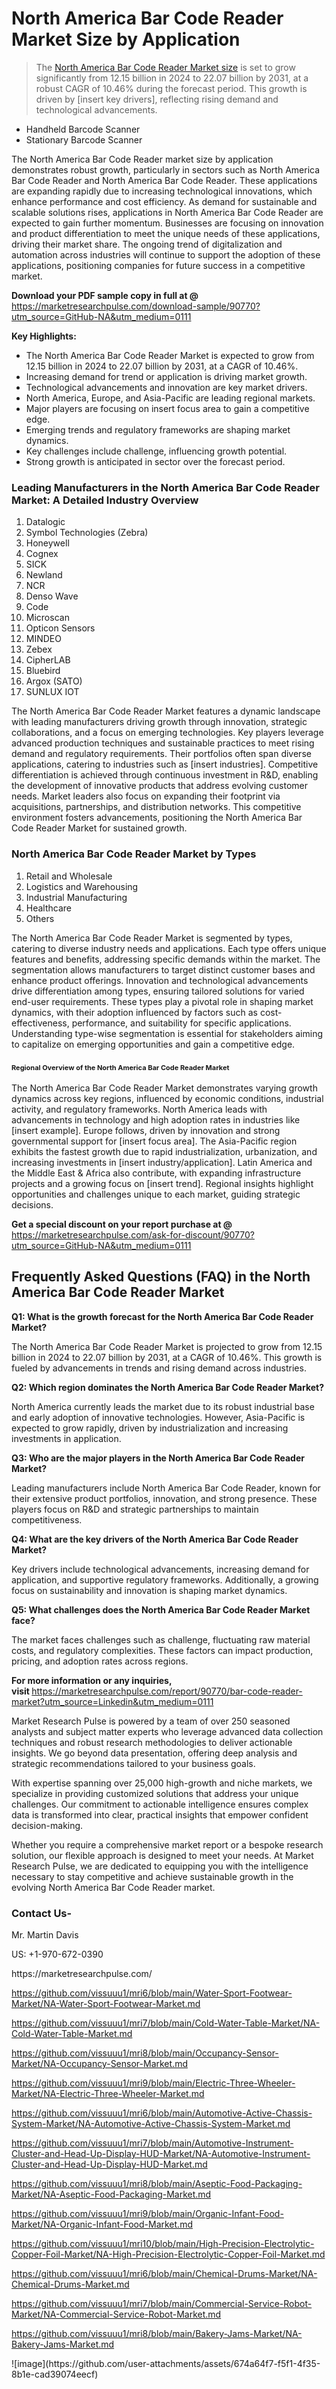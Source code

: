 <h1>North America Bar Code Reader Market&nbsp;Size by Application</h1><blockquote><p>The <a href="https://marketresearchpulse.com/download-sample/90770?utm_source=GitHub-NA&amp;utm_medium=0111">North America Bar Code Reader Market size</a> is set to grow significantly from 12.15 billion in 2024 to 22.07 billion by 2031, at a robust CAGR of 10.46% during the forecast period. This growth is driven by [insert key drivers], reflecting rising demand and technological advancements.</p></blockquote><ul><li>Handheld Barcode Scanner <li> Stationary Barcode Scanner</li></ul><p>The North America Bar Code Reader market size by application demonstrates robust growth, particularly in sectors such as North America Bar Code Reader and North America Bar Code Reader. These applications are expanding rapidly due to increasing technological innovations, which enhance performance and cost efficiency. As demand for sustainable and scalable solutions rises, applications in North America Bar Code Reader are expected to gain further momentum. Businesses are focusing on innovation and product differentiation to meet the unique needs of these applications, driving their market share. The ongoing trend of digitalization and automation across industries will continue to support the adoption of these applications, positioning companies for future success in a competitive market.</p><p><strong>Download your PDF sample copy in full at @ </strong><a href="https://marketresearchpulse.com/download-sample/90770?utm_source=GitHub-NA&amp;utm_medium=0111">https://marketresearchpulse.com/download-sample/90770?utm_source=GitHub-NA&amp;utm_medium=0111</a></p><p><strong>Key Highlights: </strong></p><ul><li>The North America Bar Code Reader Market is expected to grow from 12.15 billion in 2024 to 22.07 billion by 2031, at a CAGR of 10.46%.</li><li>Increasing demand for trend or application is driving market growth.</li><li>Technological advancements and innovation are key market drivers.</li><li>North America, Europe, and Asia-Pacific are leading regional markets.</li><li>Major players are focusing on insert focus area to gain a competitive edge.</li><li>Emerging trends and regulatory frameworks are shaping market dynamics.</li><li>Key challenges include challenge, influencing growth potential.</li><li>Strong growth is anticipated in sector over the forecast period.</li></ul><h3>Leading Manufacturers in the North America Bar Code Reader Market: A Detailed Industry Overview</h3><ol><li>Datalogic</li><li>Symbol Technologies (Zebra)</li><li>Honeywell</li><li>Cognex</li><li>SICK</li><li>Newland</li><li>NCR</li><li>Denso Wave</li><li>Code</li><li>Microscan</li><li>Opticon Sensors</li><li>MINDEO</li><li>Zebex</li><li>CipherLAB</li><li>Bluebird</li><li>Argox (SATO)</li><li>SUNLUX IOT</li></ol><div class="flex max-w-full flex-col flex-grow"><div class="min-h-8 text-message flex w-full flex-col items-end gap-2 whitespace-normal break-words [.text-message+&amp;]:mt-5" dir="auto" data-message-author-role="assistant" data-message-id="fd8432e4-4910-450d-b182-61b7bfb0a01f" data-message-model-slug="gpt-4o"><div class="flex w-full flex-col gap-1 empty:hidden first:pt-[3px]"><div class="markdown prose w-full break-words dark:prose-invert light"><p>The North America Bar Code Reader Market features a dynamic landscape with leading manufacturers driving growth through innovation, strategic collaborations, and a focus on emerging technologies. Key players leverage advanced production techniques and sustainable practices to meet rising demand and regulatory requirements. Their portfolios often span diverse applications, catering to industries such as [insert industries]. Competitive differentiation is achieved through continuous investment in R&amp;D, enabling the development of innovative products that address evolving customer needs. Market leaders also focus on expanding their footprint via acquisitions, partnerships, and distribution networks. This competitive environment fosters advancements, positioning the North America Bar Code Reader Market for sustained growth.</p></div></div></div></div><h3>North America Bar Code Reader Market by Types</h3><ol><li>Retail and Wholesale <li> Logistics and Warehousing <li> Industrial Manufacturing <li> Healthcare <li> Others</li></ol><div class="flex max-w-full flex-col flex-grow"><div class="min-h-8 text-message flex w-full flex-col items-end gap-2 whitespace-normal break-words [.text-message+&amp;]:mt-5" dir="auto" data-message-author-role="assistant" data-message-id="084470be-0bb7-4664-bddf-5156b4f41249" data-message-model-slug="gpt-4o-mini"><div class="flex w-full flex-col gap-1 empty:hidden first:pt-[3px]"><div class="markdown prose w-full break-words dark:prose-invert light"><p>The North America Bar Code Reader Market is segmented by types, catering to diverse industry needs and applications. Each type offers unique features and benefits, addressing specific demands within the market. The segmentation allows manufacturers to target distinct customer bases and enhance product offerings. Innovation and technological advancements drive differentiation among types, ensuring tailored solutions for varied end-user requirements. These types play a pivotal role in shaping market dynamics, with their adoption influenced by factors such as cost-effectiveness, performance, and suitability for specific applications. Understanding type-wise segmentation is essential for stakeholders aiming to capitalize on emerging opportunities and gain a competitive edge.</p></div></div></div></div><h3><span style="font-size: 11px;">Regional Overview of the North America Bar Code Reader Market</span></h3><div class="flex max-w-full flex-col flex-grow"><div class="min-h-8 text-message flex w-full flex-col items-end gap-2 whitespace-normal break-words [.text-message+&amp;]:mt-5" dir="auto" data-message-author-role="assistant" data-message-id="e9038762-ce64-4e30-91c9-9bd413514231" data-message-model-slug="gpt-4o-mini"><div class="flex w-full flex-col gap-1 empty:hidden first:pt-[3px]"><div class="markdown prose w-full break-words dark:prose-invert light"><p>The North America Bar Code Reader Market demonstrates varying growth dynamics across key regions, influenced by economic conditions, industrial activity, and regulatory frameworks. North America leads with advancements in technology and high adoption rates in industries like [insert example]. Europe follows, driven by innovation and strong governmental support for [insert focus area]. The Asia-Pacific region exhibits the fastest growth due to rapid industrialization, urbanization, and increasing investments in [insert industry/application]. Latin America and the Middle East &amp; Africa also contribute, with expanding infrastructure projects and a growing focus on [insert trend]. Regional insights highlight opportunities and challenges unique to each market, guiding strategic decisions.</p></div></div></div></div><p><strong>Get a special discount on your report purchase at @ </strong><a href="https://marketresearchpulse.com/ask-for-discount/90770?utm_source=GitHub-NA&amp;utm_medium=0111">https://marketresearchpulse.com/ask-for-discount/90770?utm_source=GitHub-NA&amp;utm_medium=0111</a></p><h2>Frequently Asked Questions (FAQ) in the North America Bar Code Reader Market</h2><p><strong>Q1: What is the growth forecast for the North America Bar Code Reader Market?</strong></p><p>The North America Bar Code Reader Market is projected to grow from 12.15 billion in 2024 to 22.07 billion by 2031, at a CAGR of 10.46%. This growth is fueled by advancements in trends and rising demand across industries.</p><p><strong>Q2: Which region dominates the North America Bar Code Reader Market?</strong></p><p>North America currently leads the market due to its robust industrial base and early adoption of innovative technologies. However, Asia-Pacific is expected to grow rapidly, driven by industrialization and increasing investments in application.</p><p><strong>Q3: Who are the major players in the North America Bar Code Reader Market?</strong></p><p>Leading manufacturers include North America Bar Code Reader, known for their extensive product portfolios, innovation, and strong presence. These players focus on R&amp;D and strategic partnerships to maintain competitiveness.</p><p><strong>Q4: What are the key drivers of the North America Bar Code Reader Market?</strong></p><p>Key drivers include technological advancements, increasing demand for application, and supportive regulatory frameworks. Additionally, a growing focus on sustainability and innovation is shaping market dynamics.</p><p><strong>Q5: What challenges does the North America Bar Code Reader Market face?</strong></p><p>The market faces challenges such as challenge, fluctuating raw material costs, and regulatory complexities. These factors can impact production, pricing, and adoption rates across regions.</p><p><strong>For more information or any inquiries, visit&nbsp;</strong><a href="https://marketresearchpulse.com/report/90770/bar-code-reader-market?utm_source=Linkedin&utm_medium=0111">https://marketresearchpulse.com/report/90770/bar-code-reader-market?utm_source=Linkedin&utm_medium=0111</a></p><p>Market Research Pulse is powered by a team of over 250 seasoned analysts and subject matter experts who leverage advanced data collection techniques and robust research methodologies to deliver actionable insights. We go beyond data presentation, offering deep analysis and strategic recommendations tailored to your business goals.</p><p>With expertise spanning over 25,000 high-growth and niche markets, we specialize in providing customized solutions that address your unique challenges. Our commitment to actionable intelligence ensures complex data is transformed into clear, practical insights that empower confident decision-making.</p><p>Whether you require a comprehensive market report or a bespoke research solution, our flexible approach is designed to meet your needs. At Market Research Pulse, we are dedicated to equipping you with the intelligence necessary to stay competitive and achieve sustainable growth in the evolving North America Bar Code Reader market.</p><h3><strong>Contact Us-</strong></h3><p>Mr. Martin Davis</p><p>US: +1-970-672-0390</p><p>https://marketresearchpulse.com/</p><p><a href="https://github.com/vissuuu1/mri6/blob/main/Water-Sport-Footwear-Market/NA-Water-Sport-Footwear-Market.md">https://github.com/vissuuu1/mri6/blob/main/Water-Sport-Footwear-Market/NA-Water-Sport-Footwear-Market.md</a></p><p><a href="https://github.com/vissuuu1/mri7/blob/main/Cold-Water-Table-Market/NA-Cold-Water-Table-Market.md">https://github.com/vissuuu1/mri7/blob/main/Cold-Water-Table-Market/NA-Cold-Water-Table-Market.md</a></p><p><a href="https://github.com/vissuuu1/mri8/blob/main/Occupancy-Sensor-Market/NA-Occupancy-Sensor-Market.md">https://github.com/vissuuu1/mri8/blob/main/Occupancy-Sensor-Market/NA-Occupancy-Sensor-Market.md</a></p><p><a href="https://github.com/vissuuu1/mri9/blob/main/Electric-Three-Wheeler-Market/NA-Electric-Three-Wheeler-Market.md">https://github.com/vissuuu1/mri9/blob/main/Electric-Three-Wheeler-Market/NA-Electric-Three-Wheeler-Market.md</a></p><p><a href="https://github.com/vissuuu1/mri6/blob/main/Automotive-Active-Chassis-System-Market/NA-Automotive-Active-Chassis-System-Market.md">https://github.com/vissuuu1/mri6/blob/main/Automotive-Active-Chassis-System-Market/NA-Automotive-Active-Chassis-System-Market.md</a></p><p><a href="https://github.com/vissuuu1/mri7/blob/main/Automotive-Instrument-Cluster-and-Head-Up-Display-HUD-Market/NA-Automotive-Instrument-Cluster-and-Head-Up-Display-HUD-Market.md">https://github.com/vissuuu1/mri7/blob/main/Automotive-Instrument-Cluster-and-Head-Up-Display-HUD-Market/NA-Automotive-Instrument-Cluster-and-Head-Up-Display-HUD-Market.md</a></p><p><a href="https://github.com/vissuuu1/mri8/blob/main/Aseptic-Food-Packaging-Market/NA-Aseptic-Food-Packaging-Market.md">https://github.com/vissuuu1/mri8/blob/main/Aseptic-Food-Packaging-Market/NA-Aseptic-Food-Packaging-Market.md</a></p><p><a href="https://github.com/vissuuu1/mri9/blob/main/Organic-Infant-Food-Market/NA-Organic-Infant-Food-Market.md">https://github.com/vissuuu1/mri9/blob/main/Organic-Infant-Food-Market/NA-Organic-Infant-Food-Market.md</a></p><p><a href="https://github.com/vissuuu1/mri10/blob/main/High-Precision-Electrolytic-Copper-Foil-Market/NA-High-Precision-Electrolytic-Copper-Foil-Market.md">https://github.com/vissuuu1/mri10/blob/main/High-Precision-Electrolytic-Copper-Foil-Market/NA-High-Precision-Electrolytic-Copper-Foil-Market.md</a></p><p><a href="https://github.com/vissuuu1/mri6/blob/main/Chemical-Drums-Market/NA-Chemical-Drums-Market.md">https://github.com/vissuuu1/mri6/blob/main/Chemical-Drums-Market/NA-Chemical-Drums-Market.md</a></p><p><a href="https://github.com/vissuuu1/mri7/blob/main/Commercial-Service-Robot-Market/NA-Commercial-Service-Robot-Market.md">https://github.com/vissuuu1/mri7/blob/main/Commercial-Service-Robot-Market/NA-Commercial-Service-Robot-Market.md</a></p><p><a href="https://github.com/vissuuu1/mri8/blob/main/Bakery-Jams-Market/NA-Bakery-Jams-Market.md">https://github.com/vissuuu1/mri8/blob/main/Bakery-Jams-Market/NA-Bakery-Jams-Market.md</a></p>
![image](https://github.com/user-attachments/assets/674a64f7-f5f1-4f35-8b1e-cad39074eecf)
